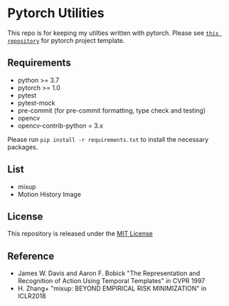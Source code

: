# Pytorch Utilities

This repo is for keeping my utilties written with pytorch.
Please see [`this repository`](https://github.com/yiskw713/pytorch_template) for pytorch project template.

## Requirements

* python >= 3.7
* pytorch >= 1.0
* pytest
* pytest-mock
* pre-commit (for pre-commit formatting, type check and testing)
* opencv
* opencv-contrib-python = 3.x

Please run `pip install -r requirements.txt` to install the necessary packages.

## List

* mixup
* Motion History Image

## License

This repository is released under the [MIT License](./LICENSE)

## Reference

* James W. Davis and Aaron F. Bobick "The Representation and Recognition of Action Using Temporal Templates" in CVPR 1997
* H. Zhang+ "mixup: BEYOND EMPIRICAL RISK MINIMIZATION" in ICLR2018
